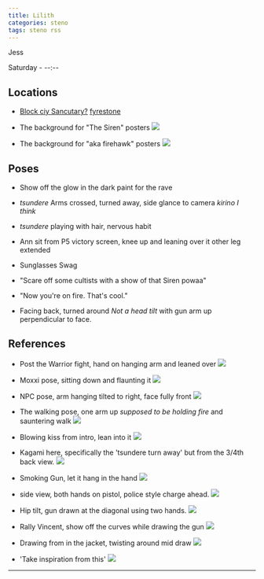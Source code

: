 ```yaml
---
title: Lilith
categories: steno
tags: steno rss
---
```


Jess

Saturday - --:--

## Locations

* [Block ciy Sancutary?](http://www.cgw.com/images/media/PublicationsArticle/1109/BL_02.jpg) [fyrestone](https://static.giantbomb.com/uploads/original/11/117904/2290991-borderlands_gearbox_1080p_wallpaper_02_2_fyrestone_day_landscape_environment.jpg) 

* The background for "The Siren" posters ![](http://i.imgur.com/Ke3Fvrs.jpg) 

* The background for "aka firehawk" posters ![](http://www.gamer.ru/system/attached_images/images/000/625/016/original/93262494bf3e7a3f102a2b01518707f01a61bf5b.jpg)

## Poses

* Show off the glow in the dark paint for the rave

* *tsundere* Arms crossed, turned away, side glance to camera *kirino I think*

* *tsundere* playing with hair, nervous habit

* Ann sit from P5 victory screen, knee up and leaning over it other leg extended

* Sunglasses Swag

* "Scare off some cultists with a show of that Siren powaa"

* "Now you're on fire. That's cool."

* Facing back, turned around *Not a head tilt* with gun arm up perpendicular to face. 

## References

* Post the Warrior fight, hand on hanging arm and leaned over ![](https://s-media-cache-ak0.pinimg.com/originals/30/e3/db/30e3db4eeb7fd9f488bdf7b15e521c2b.gif)

* Moxxi pose, sitting down and flaunting it ![](https://www.chroniclecollectibles.com/wp-content/uploads/2016/06/Moxxi-product.png)

* NPC pose, arm hanging tilted to right, face fully front ![](http://www.sok4r.de/v4/gfx/reviews/Borderlands2_03_cult.jpg)

* The walking pose, one arm up *supposed to be holding fire* and sauntering walk ![](http://pre01.deviantart.net/5a14/th/pre/f/2015/216/e/0/borderlands_2___maya_lilith_wallpaper__3440x1440__by_coolboy007101-d945jq5.png)

* Blowing kiss from intro, lean into it ![](https://bulk2.destructoid.com/ul/156772-lilith.jpg)

* Kagami here, specifically the 'tsundere turn away' but from the 3/4th back view. ![](http://e-shuushuu.net/images/2016-11-27-874464.jpeg)

* Smoking Gun, let it hang in the hand ![](http://e-shuushuu.net/images/2016-02-14-810194.jpeg)

* side view, both hands on pistol, police style charge ahead. ![](http://blog.honeyfeed.fm/wp-content/uploads/2015/09/evangelion-katsuragi-misato-wallpaper1-560x389.png)

* Hip tilt, gun drawn at the diagonal using two hands. ![](https://s-media-cache-ak0.pinimg.com/originals/cf/e6/30/cfe63082423ab05c41361b245ed356ed.jpg)

* Rally Vincent, show off the curves while drawing the gun ![](https://safebooru.org//images/1877/edc0f76a537c0ef09b6c9cdcc36ff0b885e3c599.jpg?1958987)

* Drawing from in the jacket, twisting around mid draw ![](https://safebooru.org//images/1012/7d999c05a2f9c0337821037c0138f7884a043a3c.jpg?1017623)

* 'Take inspiration from this' ![](http://orig06.deviantart.net/55b0/f/2010/295/5/e/ladd_russo_by_skydoganimations-d31b1ss.png)

---